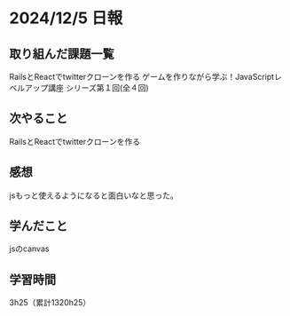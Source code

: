 # 2024/12/5 日報
## 取り組んだ課題一覧
RailsとReactでtwitterクローンを作る
ゲームを作りながら学ぶ！JavaScriptレベルアップ講座 シリーズ第１回(全４回)

## 次やること
RailsとReactでtwitterクローンを作る

## 感想
jsもっと使えるようになると面白いなと思った。


## 学んだこと
jsのcanvas

## 学習時間
3h25（累計1320h25）
